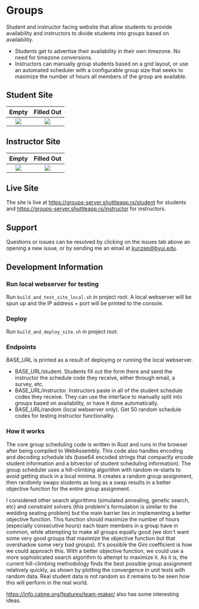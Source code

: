 # Groups
Student and instructor facing website that allow students to provide availability and instructors to divide students into groups based on availability.

* Students get to advertise their availability in their own timezone. No need for timezone conversions.
* Instructors can manually group students based on a grid layout, or use an automated scheduler with a configurable group size that seeks to maximize the number of hours all members of the group are available.

## Student Site
Empty           |  Filled Out
:-------------------------:|:-------------------------:
![](https://user-images.githubusercontent.com/10914093/169444643-27cbbf38-682b-45a1-b22c-9d5b0d93f5f9.png)  |  ![](https://user-images.githubusercontent.com/10914093/169444640-6ec85094-93fc-42e8-9acc-985d88261cf6.png)

## Instructor Site
Empty           |  Filled Out
:-------------------------:|:-------------------------:
![](https://user-images.githubusercontent.com/10914093/169445317-185c2eb1-2d6c-472e-92c4-6f87e5070017.png)  |  ![](https://user-images.githubusercontent.com/10914093/169445327-ad1476fa-6719-469c-8653-80de64549bfe.png)

## Live Site
The site is live at https://groups-server.shuttleapp.rs/student for students and https://groups-server.shuttleapp.rs/instructor for instructors.

## Support
Questions or issues can be resolved by clicking on the issues tab above an opening a new issue, or by sending me an email at kunzep@byui.edu.

## Development Information

### Run local webserver for testing
Run `build_and_test_site_local.sh` in project root. A local webserver will be spun up and the IP address + port will be printed to the console.

### Deploy
Run `build_and_deploy_site.sh` in project root.

### Endpoints
BASE_URL is printed as a result of deploying or running the local webserver.
* BASE_URL/student. Students fill out the form there and send the instructor the schedule code they receive, either through email, a survey, etc.
* BASE_URL/instructor. Instructors paste in all of the student schedule codes they receive. They can use the interface to manually split into groups based on availability, or have it done automatically.
* BASE_URL/random (local webserver only). Get 50 random schedule codes for testing instructor functionality.

### How it works
The core group scheduling code is written in Rust and runs in the browser after being compiled to WebAssembly. This code also handles encoding and decoding schedule ids (base64 encoded strings that compactly encode student information and a bitvector of student scheduling information). The group scheduler uses a hill-climbing algorithm with random re-starts to avoid getting stuck in a local minima. It creates a random group assignment, then randomly swaps students as long as a swap results in a better objective function for the entire group assignment. 

I considered other search algorithms (simulated annealing, genetic search, etc) and constraint solvers (this problem's formulation is similar to the wedding seating problem) but the main barrier lies in implementing a better objective function. This function should maximize the number of hours (especially consecutive hours) each team members in a group have in common, while attempting to make all groups equally good (we don't want some very good groups that maximize the objective function but that overshadow some very bad groups). It's possible the Gini coefficient is how we could approach this. With a better objective function, we could use a more sophisticated search algorithm to attempt to maximize it. As it is, the current hill-climbing methodology finds the best possible group assignment relatively quickly, as shown by plotting the convergence in unit tests with random data. Real student data is not random so it remains to be seen how this will perform in the real world.
  
https://info.catme.org/features/team-maker/ also has some interesting ideas.
